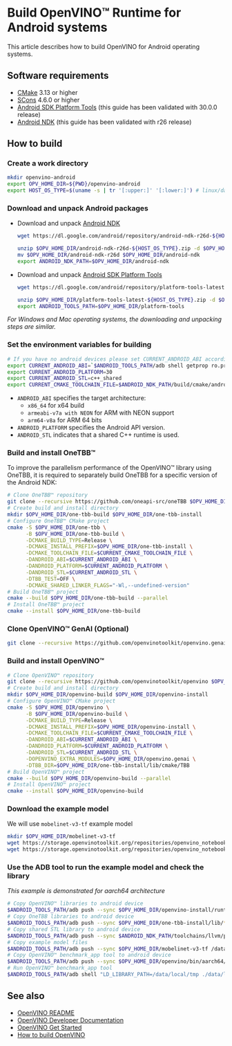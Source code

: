 # Build OpenVINO™ Runtime for Android systems

This article describes how to build OpenVINO for Android operating systems.

## Software requirements

- [CMake](https://cmake.org/download/) 3.13 or higher
- [SCons](https://scons.org/pages/download.html) 4.6.0 or higher
- [Android SDK Platform Tools](https://developer.android.com/tools/releases/platform-tools) (this guide has been validated with 30.0.0 release)
- [Android NDK](https://developer.android.com/ndk/downloads) (this guide has been validated with r26 release)

## How to build

### Create a work directory 
  ```sh
  mkdir openvino-android
  export OPV_HOME_DIR=${PWD}/openvino-android
  export HOST_OS_TYPE=$(uname -s | tr '[:upper:]' '[:lower:]') # linux/darwin
  ```

### Download and unpack Android packages 
* Download and unpack [Android NDK](https://developer.android.com/ndk/downloads)
  ```sh
  wget https://dl.google.com/android/repository/android-ndk-r26d-${HOST_OS_TYPE}.zip --directory-prefix $OPV_HOME_DIR

  unzip $OPV_HOME_DIR/android-ndk-r26d-${HOST_OS_TYPE}.zip -d $OPV_HOME_DIR
  mv $OPV_HOME_DIR/android-ndk-r26d $OPV_HOME_DIR/android-ndk
  export ANDROID_NDK_PATH=$OPV_HOME_DIR/android-ndk
  ```
* Download and unpack [Android SDK Platform Tools](https://developer.android.com/tools/releases/platform-tools)
  ```sh
  wget https://dl.google.com/android/repository/platform-tools-latest-${HOST_OS_TYPE}.zip --directory-prefix $OPV_HOME_DIR

  unzip $OPV_HOME_DIR/platform-tools-latest-${HOST_OS_TYPE}.zip -d $OPV_HOME_DIR
  export ANDROID_TOOLS_PATH=$OPV_HOME_DIR/platform-tools
  ```
_For Windows and Mac operating systems, the downloading and unpacking steps are similar._

### Set the environment variables for building
  ```sh
  # If you have no android devices please set CURRENT_ANDROID_ABI according to your preferences e.g. export CURRENT_ANDROID_ABI=arm64-v8a
  export CURRENT_ANDROID_ABI=`$ANDROID_TOOLS_PATH/adb shell getprop ro.product.cpu.abi`
  export CURRENT_ANDROID_PLATFORM=30
  export CURRENT_ANDROID_STL=c++_shared
  export CURRENT_CMAKE_TOOLCHAIN_FILE=$ANDROID_NDK_PATH/build/cmake/android.toolchain.cmake
  ```
* `ANDROID_ABI` specifies the target architecture:
    * `x86_64` for x64 build
    * `armeabi-v7a with NEON` for ARM with NEON support
    * `arm64-v8a` for ARM 64 bits
* `ANDROID_PLATFORM` specifies the Android API version.
* `ANDROID_STL` indicates that a shared C++ runtime is used.

### Build and install OneTBB™
To improve the parallelism performance of the OpenVINO™ library using OneTBB, it is required to separately build OneTBB for a specific version of the Android NDK:
  ```sh
  # Clone OneTBB™ repository 
  git clone --recursive https://github.com/oneapi-src/oneTBB $OPV_HOME_DIR/one-tbb
  # Create build and install directory 
  mkdir $OPV_HOME_DIR/one-tbb-build $OPV_HOME_DIR/one-tbb-install
  # Configure OneTBB™ CMake project 
  cmake -S $OPV_HOME_DIR/one-tbb \
        -B $OPV_HOME_DIR/one-tbb-build \
        -DCMAKE_BUILD_TYPE=Release \
        -DCMAKE_INSTALL_PREFIX=$OPV_HOME_DIR/one-tbb-install \
        -DCMAKE_TOOLCHAIN_FILE=$CURRENT_CMAKE_TOOLCHAIN_FILE \
        -DANDROID_ABI=$CURRENT_ANDROID_ABI \
        -DANDROID_PLATFORM=$CURRENT_ANDROID_PLATFORM \
        -DANDROID_STL=$CURRENT_ANDROID_STL \
        -DTBB_TEST=OFF \
        -DCMAKE_SHARED_LINKER_FLAGS="-Wl,--undefined-version" 
  # Build OneTBB™ project 
  cmake --build $OPV_HOME_DIR/one-tbb-build --parallel
  # Install OneTBB™ project 
  cmake --install $OPV_HOME_DIR/one-tbb-build
  ```

### Clone OpenVINO™ GenAI (Optional)
  ```sh
  git clone --recursive https://github.com/openvinotoolkit/openvino.genai $OPV_HOME_DIR/openvino.genai
  ```

### Build and install OpenVINO™
  ```sh
  # Clone OpenVINO™ repository 
  git clone --recursive https://github.com/openvinotoolkit/openvino $OPV_HOME_DIR/openvino
  # Create build and install directory 
  mkdir $OPV_HOME_DIR/openvino-build $OPV_HOME_DIR/openvino-install
  # Configure OpenVINO™ CMake project 
  cmake -S $OPV_HOME_DIR/openvino \
        -B $OPV_HOME_DIR/openvino-build \
        -DCMAKE_BUILD_TYPE=Release \
        -DCMAKE_INSTALL_PREFIX=$OPV_HOME_DIR/openvino-install \
        -DCMAKE_TOOLCHAIN_FILE=$CURRENT_CMAKE_TOOLCHAIN_FILE \
        -DANDROID_ABI=$CURRENT_ANDROID_ABI \
        -DANDROID_PLATFORM=$CURRENT_ANDROID_PLATFORM \
        -DANDROID_STL=$CURRENT_ANDROID_STL \
        -DOPENVINO_EXTRA_MODULES=$OPV_HOME_DIR/openvino.genai \
        -DTBB_DIR=$OPV_HOME_DIR/one-tbb-install/lib/cmake/TBB
  # Build OpenVINO™ project 
  cmake --build $OPV_HOME_DIR/openvino-build --parallel
  # Install OpenVINO™ project 
  cmake --install $OPV_HOME_DIR/openvino-build
  ```

### Download the example model
  We will use `mobelinet-v3-tf` example model
  ```sh
  mkdir $OPV_HOME_DIR/mobelinet-v3-tf
  wget https://storage.openvinotoolkit.org/repositories/openvino_notebooks/models/mobelinet-v3-tf/FP32/v3-small_224_1.0_float.xml -P $OPV_HOME_DIR/mobelinet-v3-tf/
  wget https://storage.openvinotoolkit.org/repositories/openvino_notebooks/models/mobelinet-v3-tf/FP32/v3-small_224_1.0_float.bin -P $OPV_HOME_DIR/mobelinet-v3-tf/
  ```

### Use the ADB tool to run the example model and check the library
_This example is demonstrated for aarch64 architecture_
  ```sh
  # Copy OpenVINO™ libraries to android device
  $ANDROID_TOOLS_PATH/adb push --sync $OPV_HOME_DIR/openvino-install/runtime/lib/aarch64/* /data/local/tmp/
  # Copy OneTBB libraries to android device
  $ANDROID_TOOLS_PATH/adb push --sync $OPV_HOME_DIR/one-tbb-install/lib/* /data/local/tmp/
  # Copy shared STL library to android device
  $ANDROID_TOOLS_PATH/adb push --sync $ANDROID_NDK_PATH/toolchains/llvm/prebuilt/$HOST_OS_TYPE-x86_64/sysroot/usr/lib/aarch64-linux-android/libc++_shared.so /data/local/tmp/
  # Copy example model files
  $ANDROID_TOOLS_PATH/adb push --sync $OPV_HOME_DIR/mobelinet-v3-tf /data/local/tmp/
  # Copy OpenVINO™ benchmark_app tool to android device
  $ANDROID_TOOLS_PATH/adb push --sync $OPV_HOME_DIR/openvino/bin/aarch64/Release/benchmark_app /data/local/tmp/
  # Run OpenVINO™ benchmark_app tool
  $ANDROID_TOOLS_PATH/adb shell "LD_LIBRARY_PATH=/data/local/tmp ./data/local/tmp/benchmark_app -m /data/local/tmp/mobelinet-v3-tf/v3-small_224_1.0_float.xml -hint latency"
  ```

## See also

 * [OpenVINO README](../../README.md)
 * [OpenVINO Developer Documentation](index.md)
 * [OpenVINO Get Started](./get_started.md)
 * [How to build OpenVINO](build.md)
